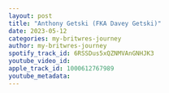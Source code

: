 ```yaml
---
layout: post
title: "Anthony Getski (FKA Davey Getski)"
date: 2023-05-12
categories: my-britwres-journey
author: my-britwres-journey
spotify_track_id: 6RSSDus5xQZNMVAnGNHJK3
youtube_video_id: 
apple_track_id: 1000612767989
youtube_metadata: 
---
```

